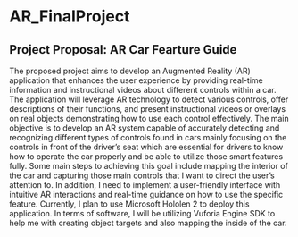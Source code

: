 # AR_FinalProject
## Project Proposal: AR Car Fearture Guide
The proposed project aims to develop an Augmented Reality (AR) application that enhances the user experience by providing real-time information and instructional videos about different controls within a car. The application will leverage AR technology to detect various controls, offer descriptions of their functions, and present instructional videos or overlays on real objects demonstrating how to use each control effectively. The main objective is to develop an AR system capable of accurately detecting and recognizing different types of controls found in cars mainly focusing on the controls in front of the driver’s seat which are essential for drivers to know how to operate the car properly and be able to utilize those smart features fully. Some main steps to achieving this goal include mapping the interior of the car and capturing those main controls that I want to direct the user’s attention to. In addition, I need to implement a user-friendly interface with intuitive AR interactions and real-time guidance on how to use the specific feature. Currently, I plan to use Microsoft Hololen 2 to deploy this application. In terms of software, I will be utilizing Vuforia Engine SDK to help me with creating object targets and also mapping the inside of the car. 

